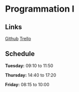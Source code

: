 # Programmation I

## Links

[Github](https://github.com/drkhapp-school/prog)
[Trello](https://trello.com/b/dlkHvVEK)

## Schedule

**Tuesday:** 09:10 to 11:50

**Thursday:** 14:40 to 17:20

**Friday:** 08:15 to 10:00
